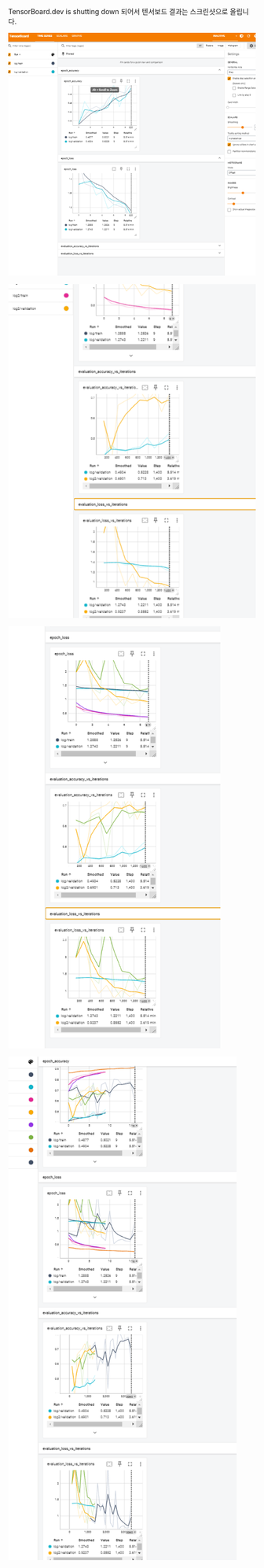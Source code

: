
TensorBoard.dev is shutting down 되어서 텐서보드 결과는 스크린샷으로 올립니다.


![기본 모델](1.png)  

![수정 모델](2.png)

![데이터 증강](3.png)

![에폭 늘림](4.png)

